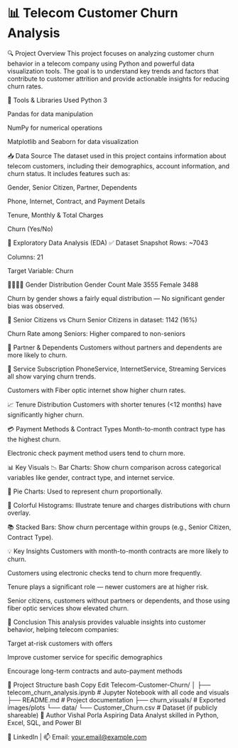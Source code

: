 # 📊 Telecom Customer Churn Analysis
🔍 Project Overview
This project focuses on analyzing customer churn behavior in a telecom company using Python and powerful data visualization tools. The goal is to understand key trends and factors that contribute to customer attrition and provide actionable insights for reducing churn rates.

🧰 Tools & Libraries Used
Python 3

Pandas for data manipulation

NumPy for numerical operations

Matplotlib and Seaborn for data visualization

📥 Data Source
The dataset used in this project contains information about telecom customers, including their demographics, account information, and churn status. It includes features such as:

Gender, Senior Citizen, Partner, Dependents

Phone, Internet, Contract, and Payment Details

Tenure, Monthly & Total Charges

Churn (Yes/No)

🔎 Exploratory Data Analysis (EDA)
✅ Dataset Snapshot
Rows: ~7043

Columns: 21

Target Variable: Churn

👨‍👩‍👧‍👦 Gender Distribution
Gender	Count
Male	3555
Female	3488

Churn by gender shows a fairly equal distribution — No significant gender bias was observed.

🧓 Senior Citizens vs Churn
Senior Citizens in dataset: 1142 (16%)

Churn Rate among Seniors: Higher compared to non-seniors

💑 Partner & Dependents
Customers without partners and dependents are more likely to churn.

📶 Service Subscription
PhoneService, InternetService, Streaming Services all show varying churn trends.

Customers with Fiber optic internet show higher churn rates.

📈 Tenure Distribution
Customers with shorter tenures (<12 months) have significantly higher churn.

💳 Payment Methods & Contract Types
Month-to-month contract type has the highest churn.

Electronic check payment method users tend to churn more.

📊 Key Visuals
📉 Bar Charts: Show churn comparison across categorical variables like gender, contract type, and internet service.

🧩 Pie Charts: Used to represent churn proportionally.

🌈 Colorful Histograms: Illustrate tenure and charges distributions with churn overlay.

📚 Stacked Bars: Show churn percentage within groups (e.g., Senior Citizen, Contract Type).

💡 Key Insights
Customers with month-to-month contracts are more likely to churn.

Customers using electronic checks tend to churn more frequently.

Tenure plays a significant role — newer customers are at higher risk.

Senior citizens, customers without partners or dependents, and those using fiber optic services show elevated churn.

🏁 Conclusion
This analysis provides valuable insights into customer behavior, helping telecom companies:

Target at-risk customers with offers

Improve customer service for specific demographics

Encourage long-term contracts and auto-payment methods

📌 Project Structure
bash
Copy
Edit
Telecom-Customer-Churn/
│
├── telecom_churn_analysis.ipynb   # Jupyter Notebook with all code and visuals
├── README.md                      # Project documentation
├── churn_visuals/                 # Exported images/plots
└── data/
    └── Customer_Churn.csv         # Dataset (if publicly shareable)
📢 Author
Vishal Porla
Aspiring Data Analyst skilled in Python, Excel, SQL, and Power BI

🔗 LinkedIn | 📫 Email: your.email@example.com

